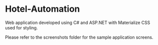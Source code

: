 # Hotel-Automation

Web application developed using C# and ASP.NET with Materialize CSS used for styling. 
 
Please refer to the screenshots folder for the sample application screens. 
